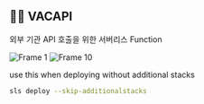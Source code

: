 ## 🐻‍❄️ VACAPI

외부 기관 API 호출을 위한 서버리스 Function

![Frame 1](https://github.com/goormthon-Univ/2024_BEOTKKOTTHON_TEAM_4_FE/assets/88662427/78b1c081-17b9-4a59-b98f-2396c4a53eab)
![Frame 10](https://github.com/goormthon-Univ/2024_BEOTKKOTTHON_TEAM_4_FE/assets/88662427/4db40f3a-85b0-4c78-a557-72df45224bf1)

use this when deploying without additional stacks

```bash
sls deploy --skip-additionalstacks
```
